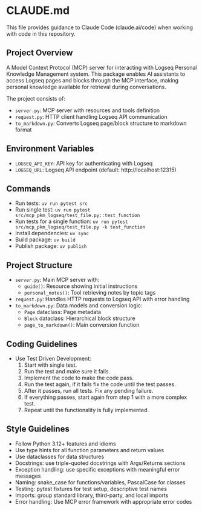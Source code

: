 # CLAUDE.md

This file provides guidance to Claude Code (claude.ai/code) when working with code in this repository.

## Project Overview
A Model Context Protocol (MCP) server for interacting with Logseq Personal Knowledge Management system. This package enables AI assistants to access Logseq pages and blocks through the MCP interface, making personal knowledge available for retrieval during conversations.

The project consists of:
- `server.py`: MCP server with resources and tools definition
- `request.py`: HTTP client handling Logseq API communication
- `to_markdown.py`: Converts Logseq page/block structure to markdown format

## Environment Variables
- `LOGSEQ_API_KEY`: API key for authenticating with Logseq
- `LOGSEQ_URL`: Logseq API endpoint (default: http://localhost:12315)

## Commands
- Run tests: `uv run pytest src`
- Run single test: `uv run pytest src/mcp_pkm_logseq/test_file.py::test_function`
- Run tests for a single function: `uv run pytest src/mcp_pkm_logseq/test_file.py -k test_function`
- Install dependencies: `uv sync`
- Build package: `uv build`
- Publish package: `uv publish`

## Project Structure
- `server.py`: Main MCP server with:
  - `guide()`: Resource showing initial instructions
  - `personal_notes()`: Tool retrieving notes by topic tags
- `request.py`: Handles HTTP requests to Logseq API with error handling
- `to_markdown.py`: Data models and conversion logic:
  - `Page` dataclass: Page metadata 
  - `Block` dataclass: Hierarchical block structure
  - `page_to_markdown()`: Main conversion function

## Coding Guidelines
- Use Test Driven Development:
    1. Start with single test.
    2. Run the test and make sure it fails.
    3. Implement the code to make the code pass.
    4. Run the test again, if it fails fix the code until the test passes.
    5. After it passes, run all tests. Fix any pending failure.
    6. If everything passes, start again from step 1 with a more complex test.
    7. Repeat until the functionality is fully implemented.

## Style Guidelines
- Follow Python 3.12+ features and idioms
- Use type hints for all function parameters and return values
- Use dataclasses for data structures
- Docstrings: use triple-quoted docstrings with Args/Returns sections
- Exception handling: use specific exceptions with meaningful error messages
- Naming: snake_case for functions/variables, PascalCase for classes
- Testing: pytest fixtures for test setup, descriptive test names
- Imports: group standard library, third-party, and local imports
- Error handling: Use MCP error framework with appropriate error codes